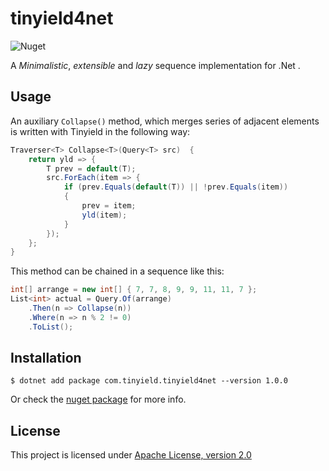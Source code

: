 # tinyield4net
![Nuget](https://img.shields.io/nuget/v/com.tinyield.tinyield4net)

A _Minimalistic_, _extensible_ and _lazy_ sequence implementation for .Net .

## Usage

An auxiliary `Collapse()` method, which merges series of adjacent elements is written with Tinyield in the following way:

```c#
Traverser<T> Collapse<T>(Query<T> src)  {
    return yld => {
        T prev = default(T);
        src.ForEach(item => {
            if (prev.Equals(default(T)) || !prev.Equals(item))
            {
                prev = item;
                yld(item);
            }
        });
    };
}
```

This method can be chained in a sequence like this:

```c#
int[] arrange = new int[] { 7, 7, 8, 9, 9, 11, 11, 7 };
List<int> actual = Query.Of(arrange)
    .Then(n => Collapse(n))
    .Where(n => n % 2 != 0)
    .ToList();
```


## Installation

```shell
$ dotnet add package com.tinyield.tinyield4net --version 1.0.0
```

Or check the [nuget package](https://www.nuget.org/packages/com.tinyield.tinyield4net/) for more info.

## License

This project is licensed under [Apache License,
version 2.0](https://www.apache.org/licenses/LICENSE-2.0)